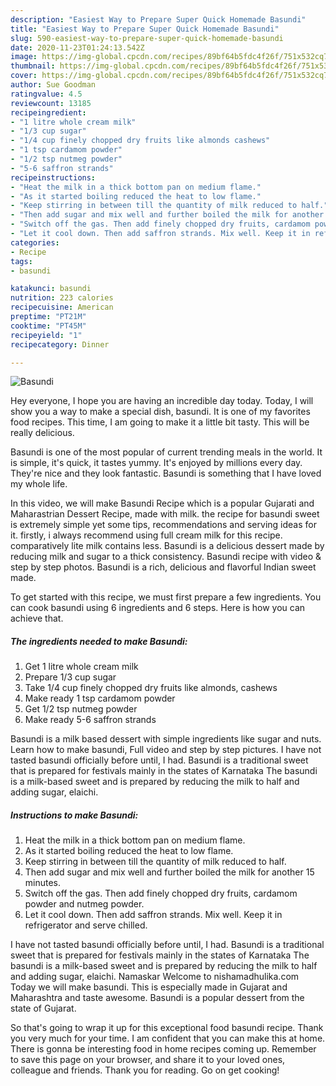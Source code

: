 ```yaml
---
description: "Easiest Way to Prepare Super Quick Homemade Basundi"
title: "Easiest Way to Prepare Super Quick Homemade Basundi"
slug: 590-easiest-way-to-prepare-super-quick-homemade-basundi
date: 2020-11-23T01:24:13.542Z
image: https://img-global.cpcdn.com/recipes/89bf64b5fdc4f26f/751x532cq70/basundi-recipe-main-photo.jpg
thumbnail: https://img-global.cpcdn.com/recipes/89bf64b5fdc4f26f/751x532cq70/basundi-recipe-main-photo.jpg
cover: https://img-global.cpcdn.com/recipes/89bf64b5fdc4f26f/751x532cq70/basundi-recipe-main-photo.jpg
author: Sue Goodman
ratingvalue: 4.5
reviewcount: 13185
recipeingredient:
- "1 litre whole cream milk"
- "1/3 cup sugar"
- "1/4 cup finely chopped dry fruits like almonds cashews"
- "1 tsp cardamom powder"
- "1/2 tsp nutmeg powder"
- "5-6 saffron strands"
recipeinstructions:
- "Heat the milk in a thick bottom pan on medium flame."
- "As it started boiling reduced the heat to low flame."
- "Keep stirring in between till the quantity of milk reduced to half."
- "Then add sugar and mix well and further boiled the milk for another 15 minutes."
- "Switch off the gas. Then add finely chopped dry fruits, cardamom powder and nutmeg powder."
- "Let it cool down. Then add saffron strands. Mix well. Keep it in refrigerator and serve chilled."
categories:
- Recipe
tags:
- basundi

katakunci: basundi 
nutrition: 223 calories
recipecuisine: American
preptime: "PT21M"
cooktime: "PT45M"
recipeyield: "1"
recipecategory: Dinner

---
```



![Basundi](https://img-global.cpcdn.com/recipes/89bf64b5fdc4f26f/751x532cq70/basundi-recipe-main-photo.jpg)

Hey everyone, I hope you are having an incredible day today. Today, I will show you a way to make a special dish, basundi. It is one of my favorites food recipes. This time, I am going to make it a little bit tasty. This will be really delicious.

Basundi is one of the most popular of current trending meals in the world. It is simple, it's quick, it tastes yummy. It's enjoyed by millions every day. They're nice and they look fantastic. Basundi is something that I have loved my whole life.

In this video, we will make Basundi Recipe which is a popular Gujarati and Maharastrian Dessert Recipe, made with milk. the recipe for basundi sweet is extremely simple yet some tips, recommendations and serving ideas for it. firstly, i always recommend using full cream milk for this recipe. comparatively lite milk contains less. Basundi is a delicious dessert made by reducing milk and sugar to a thick consistency. Basundi recipe with video &amp; step by step photos. Basundi is a rich, delicious and flavorful Indian sweet made.


To get started with this recipe, we must first prepare a few ingredients. You can cook basundi using 6 ingredients and 6 steps. Here is how you can achieve that.

<!--inarticleads1-->

##### The ingredients needed to make Basundi:

1. Get 1 litre whole cream milk
1. Prepare 1/3 cup sugar
1. Take 1/4 cup finely chopped dry fruits like almonds, cashews
1. Make ready 1 tsp cardamom powder
1. Get 1/2 tsp nutmeg powder
1. Make ready 5-6 saffron strands


Basundi is a milk based dessert with simple ingredients like sugar and nuts. Learn how to make basundi, Full video and step by step pictures. I have not tasted basundi officially before until, I had. Basundi is a traditional sweet that is prepared for festivals mainly in the states of Karnataka The basundi is a milk-based sweet and is prepared by reducing the milk to half and adding sugar, elaichi. 

<!--inarticleads2-->

##### Instructions to make Basundi:

1. Heat the milk in a thick bottom pan on medium flame.
1. As it started boiling reduced the heat to low flame.
1. Keep stirring in between till the quantity of milk reduced to half.
1. Then add sugar and mix well and further boiled the milk for another 15 minutes.
1. Switch off the gas. Then add finely chopped dry fruits, cardamom powder and nutmeg powder.
1. Let it cool down. Then add saffron strands. Mix well. Keep it in refrigerator and serve chilled.


I have not tasted basundi officially before until, I had. Basundi is a traditional sweet that is prepared for festivals mainly in the states of Karnataka The basundi is a milk-based sweet and is prepared by reducing the milk to half and adding sugar, elaichi. Namaskar Welcome to nishamadhulika.com Today we will make basundi. This is especially made in Gujarat and Maharashtra and taste awesome. Basundi is a popular dessert from the state of Gujarat. 

So that's going to wrap it up for this exceptional food basundi recipe. Thank you very much for your time. I am confident that you can make this at home. There is gonna be interesting food in home recipes coming up. Remember to save this page on your browser, and share it to your loved ones, colleague and friends. Thank you for reading. Go on get cooking!
